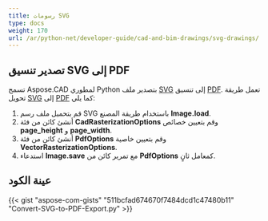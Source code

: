 ```yaml
---
title: رسومات SVG
type: docs
weight: 170
url: /ar/python-net/developer-guide/cad-and-bim-drawings/svg-drawings/
---
```


## **تصدير تنسيق SVG إلى PDF**

تسمح Aspose.CAD لمطوري Python بتصدير ملف [SVG](https://docs.fileformat.com/page-description-language/svg/) إلى تنسيق [PDF](https://docs.fileformat.com/pdf/). تعمل طريقة تحويل [SVG](https://docs.fileformat.com/page-description-language/svg/) إلى [PDF](https://docs.fileformat.com/pdf/) كما يلي:

1. قم بتحميل ملف رسم SVG باستخدام طريقة المصنع **Image.load**.
1. أنشئ كائن من فئة **CadRasterizationOptions** وقم بتعيين خصائص **page_height** و **page_width**.
1. أنشئ كائن من فئة **PdfOptions** وقم بتعيين خاصية **VectorRasterizationOptions**.
1. استدعاء **Image.save** مع تمرير كائن من **PdfOptions** كمعامل ثانٍ.

## عينة الكود

{{< gist "aspose-com-gists" "511bcfad674670f7484dcd1c47480b11" "Convert-SVG-to-PDF-Export.py" >}}
